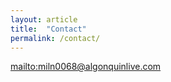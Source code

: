 ```yaml
---
layout: article
title:  "Contact"
permalink: /contact/
---
```


<mailto:miln0068@algonquinlive.com>
